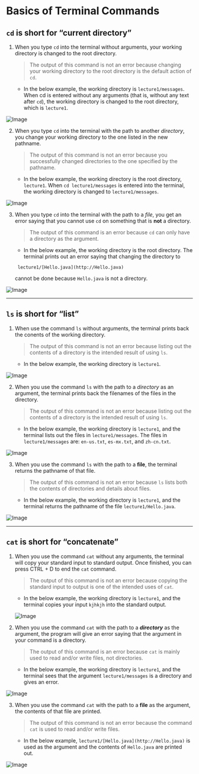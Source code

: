 # Basics of Terminal Commands

## `cd` is short for “current directory”

1. When you type `cd` into the terminal without arguments, your working directory is changed to the root directory.
   > The output of this command is not an error because changing your working directory to the root directory is the default action of `cd`.
    - In the below example, the working directory is `lecture1/messages`. When cd is entered without any arguments (that is, without any text after `cd`), the working directory is changed to the root directory, which is `lecture1`.

![Image](https://cdn.discordapp.com/attachments/1065014704986128404/1160764165552603206/Untitled.png?ex=6535d8df&is=652363df&hm=ff2adfd09cc95070932620ec410149c2ba0c6b81fb66fa5ab0f6888393623ce4&)

2. When you type `cd` into the terminal with the path to another *directory*, you change your working directory to the one listed in the new pathname.
    > The output of this command is not an error because you successfully changed directories to the one specified by the pathname.
    - In the below example, the working directory is the root directory, `lecture1`. When `cd lecture1/messages` is entered into the terminal, the working directory is  changed to `lecture1/messages`.

![Image](https://cdn.discordapp.com/attachments/1065014704986128404/1160764475465535518/Untitled.png?ex=6535d928&is=65236428&hm=e3628beca654ed421d8391e5959a017092153ef3df8ad2af29df72f83a1e1421&)

3. When you type `cd` into the terminal with the path to a *file*, you get an error saying that you cannot use `cd` on something that is **not** a directory.
    > The output of this command is an error because `cd` can only have a directory as the argument.
    - In the below example, the working directory is the root directory. The terminal prints out an error saying that changing the directory to
   ```
    lecture1/[Hello.java](http://Hello.java)
   ```
    cannot be done because `Hello.java` is not a directory.

![Image](https://cdn.discordapp.com/attachments/1065014704986128404/1160764587730292746/Untitled.png?ex=6535d943&is=65236443&hm=86bb5759a06ed003bba5812b285ca4908d2463cbeb8cc8f3e22f2d210a9a2a49&)

---

## `ls` is short for “list”

1. When use the command `ls` without arguments, the terminal prints back the conents of the working directory.
    > The output of this command is not an error because listing out the contents of a directory is the intended result of using `ls`. 
    - In the below example, the working directory is `lecture1`.

![Image](https://cdn.discordapp.com/attachments/1065014704986128404/1160764704331927632/Untitled.png?ex=6535d95f&is=6523645f&hm=4d8a5808dda275b33490436d786c272e6c967bd05ad55d38e83e532e8ffbb8f3&)

2. When you use the command `ls` with the path to a *directory* as an argument, the terminal prints back the filenames of the files in the directory.
    > The output of this command is not an error because listing out the contents of a directory is the intended result of using `ls`.
    - In the below example, the working directory is `lecture1`, and the terminal lists out the files in `lecture1/messages`. The files in `lecture1/messages` are: `en-us.txt`, `es-mx.txt`, and `zh-cn.txt`.

![Image](https://cdn.discordapp.com/attachments/1065014704986128404/1160764849920426165/Untitled.png?ex=6535d982&is=65236482&hm=88c13854602638292e9d0cec6c4d958bfe3aa161dc77e60febd344b381fa1dc8&)

3. When you use the command `ls` with the path to a ****file****, the terminal returns the pathname of that file.
    > The output of this command is not an error because `ls` lists both the contents of directories and details about files.
    - In the below example, the working directory is `lecture1`, and the terminal returns the pathname of the file `lecture1/Hello.java`.

![Image](https://cdn.discordapp.com/attachments/1065014704986128404/1160765026777444352/Untitled.png?ex=6535d9ac&is=652364ac&hm=14c5413ff3b5999b18afeae9a930f87edaf68241590fb244f9052f4c76008861&)

---

## `cat` is short for “concatenate”

1. When you use the command `cat` without any arguments, the terminal will copy your standard input to standard output. Once finished, you can press CTRL + D to end the `cat` command.
    > The output of this command is not an error because copying the standard input to output is one of the intended uses of `cat`.
    - In the below example, the working directory is `lecture1`, and the terminal copies your input `kjhkjh` into the standard output.
    
    ![Image](https://cdn.discordapp.com/attachments/1065014704986128404/1160765117642842182/Untitled.png?ex=6535d9c2&is=652364c2&hm=1fbed95ebf2c1d5a83783b84500b73ca17284cf7f1cd4bf6e38d754568c51dee&)
    

3. When you use the command `cat` with the path to a *************directory************* as the argument, the program will give an error saying that the argument in your command is a directory.
    > The output of this command is an error because `cat` is mainly used to read and/or write files, not directories.
    - In the below example, the working directory is `lecture1`, and the terminal sees that the argument `lecture1/messages` is a directory and gives an error.

![Image](https://cdn.discordapp.com/attachments/1065014704986128404/1160765226610872330/Untitled.png?ex=6535d9db&is=652364db&hm=5ed61a2485623c026d1ea0b209985c64f10e0d8fad8b3c1c0556fbb0f88d2358&)

3. When you use the command `cat` with the path to a ****file**** as the argument, the contents of that file are printed.
    > The output of this command is not an error because the command `cat` is used to read and/or write files.
    - In the below example, `lecture1/[Hello.java](http://Hello.java)` is used as the argument and the contents of `Hello.java` are printed out.

![Image](https://cdn.discordapp.com/attachments/1065014704986128404/1160765301646970911/Untitled.png?ex=6535d9ed&is=652364ed&hm=a4cb258e67744101a5bf5e6cd16a7b119b4bbacd6ddf642802567bf171466549&)

